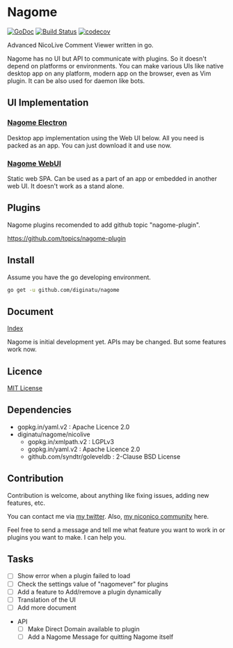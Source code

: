 Nagome
======

[![GoDoc](https://godoc.org/github.com/diginatu/nagome?status.svg)](https://godoc.org/github.com/diginatu/nagome)
[![Build Status](https://travis-ci.org/diginatu/nagome.svg?branch=master)](https://travis-ci.org/diginatu/nagome)
[![codecov](https://codecov.io/gh/diginatu/nagome/branch/master/graph/badge.svg)](https://codecov.io/gh/diginatu/nagome)

Advanced NicoLive Comment Viewer written in go.

Nagome has no UI but API to communicate with plugins.
So it doesn't depend on platforms or environments.
You can make various UIs like native desktop app on any platform, modern app on the browser, even as Vim plugin.
It can be also used for daemon like bots.

UI Implementation
-----------------

### [Nagome Electron](https://github.com/diginatu/nagome-electron)

Desktop app implementation using the Web UI below.
All you need is packed as an app.  You can just download it and use now.

### [Nagome WebUI](https://github.com/diginatu/nagome-webui)

Static web SPA.
Can be used as a part of an app or embedded in another web UI.
It doesn't work as a stand alone.

Plugins
-------

Nagome plugins recomended to add github topic "nagome-plugin".

https://github.com/topics/nagome-plugin

Install
-------

Assume you have the go developing environment.

~~~ sh
go get -u github.com/diginatu/nagome
~~~

Document
--------

[Index](docs/README.md)

Nagome is initial development yet.
APIs may be changed.
But some features work now.

Licence
-------

[MIT License](LICENSE)

Dependencies
------------

+   gopkg.in/yaml.v2 : Apache Licence 2.0
+   diginatu/nagome/nicolive
    -   gopkg.in/xmlpath.v2 : LGPLv3
    -   gopkg.in/yaml.v2 : Apache Licence 2.0
    -   github.com/syndtr/goleveldb : 2-Clause BSD License

Contribution
------------

Contribution is welcome, about anything like fixing issues, adding new features, etc.

You can contact me via [my twitter](https://twitter.com/diginatu).
Also, [my niconico community](http://com.nicovideo.jp/community/co2345471) here.

Feel free to send a message and tell me what feature you want to work in or plugins you want to make.
I can help you.

Tasks
-----

* [ ] Show error when a plugin failed to load
* [ ] Check the settings value of "nagomever" for plugins
* [ ] Add a feature to Add/remove a plugin dynamically
* [ ] Translation of the UI
* [ ] Add more document
* API
    * [ ] Make Direct Domain available to plugin
    * [ ] Add a Nagome Message for quitting Nagome itself
